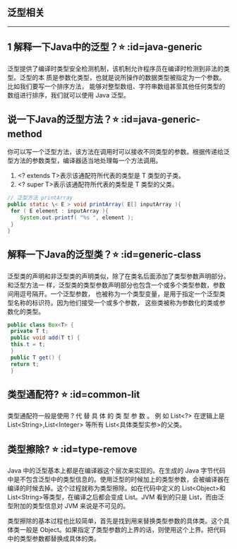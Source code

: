 ## 泛型相关
---
## 1 解释一下Java中的泛型？⭐ :id=java-generic
泛型提供了编译时类型安全检测机制，该机制允许程序员在编译时检测到非法的类型。泛型的本
质是参数化类型，也就是说所操作的数据类型被指定为一个参数。比如我们要写一个排序方法，
能够对整型数组、字符串数组甚至其他任何类型的数组进行排序，我们就可以使用 Java 泛型。

## 说一下Java的泛型方法？⭐ :id=java-generic-method
你可以写一个泛型方法，该方法在调用时可以接收不同类型的参数。根据传递给泛型方法的参数类型，编译器适当地处理每一个方法调用。

1. \<? extends T>表示该通配符所代表的类型是 T 类型的子类。
2. \<? super T>表示该通配符所代表的类型是 T 类型的父类。

```java
// 泛型方法 printArray 
public static \< E > void printArray( E[] inputArray ){ 
 for ( E element : inputArray ){ 
 	System.out.printf( "%s ", element );
 }
}
```

## 解释一下Java的泛型类？⭐ :id=generic-class
泛型类的声明和非泛型类的声明类似，除了在类名后面添加了类型参数声明部分。和泛型方法一
样，泛型类的类型参数声明部分也包含一个或多个类型参数，参数间用逗号隔开。一个泛型参数，
也被称为一个类型变量，是用于指定一个泛型类型名称的标识符。因为他们接受一个或多个参数，
这些类被称为参数化的类或参数化的类型。

```java
public class Box<T> {
 private T t;
 public void add(T t) {
 this.t = t;
 }
 public T get() {
 return t;
 }
```

## 类型通配符? ⭐ :id=common-lit
类型通配符一般是使用 ? 代 替 具 体 的 类 型 参 数 。 例 如 List\<?> 在逻辑上是List\<String>,List\<Integer> 等所有 List\<具体类型实参>的父类。

## 类型擦除? ⭐ :id=type-remove
Java 中的泛型基本上都是在编译器这个层次来实现的。在生成的 Java 字节代码中是不包含泛型中的类型信息的。使用泛型的时候加上的类型参数，会被编译器在编译的时候去掉。这个过程就称为类型擦除。如在代码中定义的 List\<Object>和 List\<String>等类型，在编译之后都会变成 List。JVM 看到的只是 List，而由泛型附加的类型信息对 JVM 来说是不可见的。

类型擦除的基本过程也比较简单，首先是找到用来替换类型参数的具体类。这个具体类一般是 Object。如果指定了类型参数的上界的话，则使用这个上界。把代码中的类型参数都替换成具体的类。
